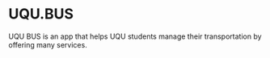 # UQU.BUS
UQU BUS is an app that helps UQU students manage their transportation by offering many services.
